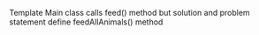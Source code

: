 Template Main class calls feed() method but solution and problem statement define feedAllAnimals() method
